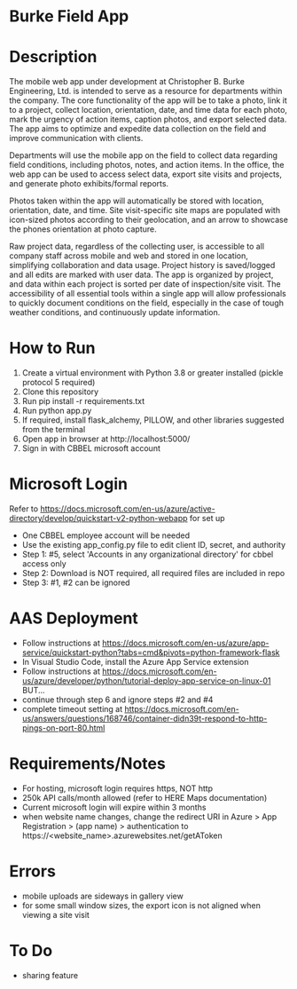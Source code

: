 # Burke Field App

# Description
The mobile web app under development at Christopher B. Burke Engineering, Ltd. is
intended to serve as a resource for departments within the company. The core functionality of
the app will be to take a photo, link it to a project, collect location, orientation, date, and time
data for each photo, mark the urgency of action items, caption photos, and export
selected data. The app aims to optimize and expedite data collection on the field and improve
communication with clients.

Departments will use the mobile app on the field to collect data regarding field conditions,
including photos, notes, and action items. In the office, the web app can be used to access
select data, export site visits and projects, and generate photo exhibits/formal reports.

Photos taken within the app will automatically be stored with location, orientation, date, and time. 
Site visit-specific site maps are populated with icon-sized photos according to their geolocation, and
an arrow to showcase the phones orientation at photo capture.

Raw project data, regardless of the collecting user, is accessible to all company staff across
mobile and web and stored in one location, simplifying collaboration and data usage. Project
history is saved/logged and all edits are marked with user data. The app is organized by
project, and data within each project is sorted per date of inspection/site visit. The accessibility
of all essential tools within a single app will allow professionals to quickly document conditions
on the field, especially in the case of tough weather conditions, and continuously update information.


# How to Run
1. Create a virtual environment with Python 3.8 or greater installed (pickle protocol 5 required)
2. Clone this repository
3. Run pip install -r requirements.txt
4. Run python app.py
5. If required, install flask_alchemy, PILLOW, and other libraries suggested from the terminal
6. Open app in browser at http://localhost:5000/
7. Sign in with CBBEL microsoft account


# Microsoft Login
Refer to https://docs.microsoft.com/en-us/azure/active-directory/develop/quickstart-v2-python-webapp for set up
- One CBBEL employee account will be needed
- Use the existing app_config.py file to edit client ID, secret, and authority
- Step 1: #5, select 'Accounts in any organizational directory' for cbbel access only
- Step 2: Download is NOT required, all required files are included in repo
- Step 3: #1, #2 can be ignored


# AAS Deployment
- Follow instructions at https://docs.microsoft.com/en-us/azure/app-service/quickstart-python?tabs=cmd&pivots=python-framework-flask
- In Visual Studio Code, install the Azure App Service extension
- Follow instructions at https://docs.microsoft.com/en-us/azure/developer/python/tutorial-deploy-app-service-on-linux-01 BUT...
- continue through step 6 and ignore steps #2 and #4
- complete timeout setting at https://docs.microsoft.com/en-us/answers/questions/168746/container-didn39t-respond-to-http-pings-on-port-80.html


# Requirements/Notes
- For hosting, microsoft login requires https, NOT http
- 250k API calls/month allowed (refer to HERE Maps documentation)
- Current microsoft login will expire within 3 months
- when website name changes, change the redirect URI in Azure > App Registration > (app name) > authentication to https://<website_name>.azurewebsites.net/getAToken


# Errors
- mobile uploads are sideways in gallery view
- for some small window sizes, the export icon is not aligned when viewing a site visit


# To Do
- sharing feature
